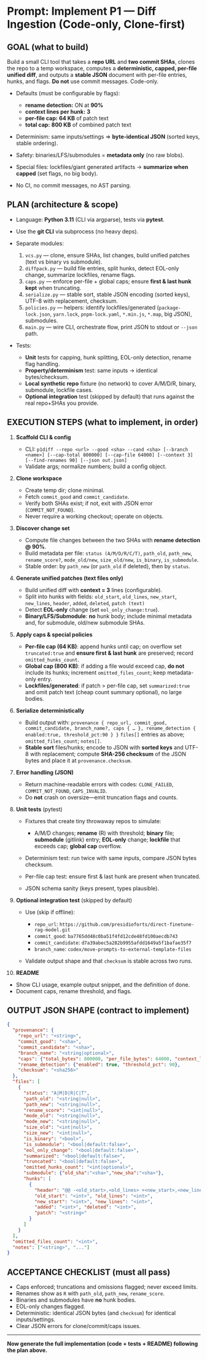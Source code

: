 # Prompt: Implement **P1 — Diff Ingestion** (Code-only, Clone-first)

## GOAL (what to build)

Build a small CLI tool that takes a **repo URL** and **two commit SHAs**, clones the repo to a temp workspace, computes a **deterministic, capped, per-file unified diff**, and outputs a **stable JSON** document with per-file entries, hunks, and flags. **Do not** use commit messages. Code-only.

* Defaults (must be configurable by flags):

  * **rename detection:** ON at **90%**
  * **context lines per hunk:** **3**
  * **per-file cap:** **64 KB** of patch text
  * **total cap:** **800 KB** of combined patch text
* Determinism: same inputs/settings ⇒ **byte-identical JSON** (sorted keys, stable ordering).
* Safety: binaries/LFS/submodules = **metadata only** (no raw blobs).
* Special files: lockfiles/giant generated artifacts → **summarize when capped** (set flags, no big body).
* No CI, no commit messages, no AST parsing.

## PLAN (architecture & scope)

* Language: **Python 3.11** (CLI via argparse), tests via **pytest**.
* Use the **git CLI** via subprocess (no heavy deps).
* Separate modules:

  1. `vcs.py` — clone, ensure SHAs, list changes, build unified patches (text vs binary vs submodule).
  2. `diffpack.py` — build file entries, split hunks, detect EOL-only change, summarize lockfiles, rename flags.
  3. `caps.py` — enforce per-file + global caps; ensure **first & last hunk kept** when truncating.
  4. `serialize.py` — stable sort, stable JSON encoding (sorted keys), UTF-8 with replacement, checksum.
  5. `policies.py` — helpers: identify lockfiles/generated (`package-lock.json`, `yarn.lock`, `pnpm-lock.yaml`, `*.min.js`, `*.map`, big JSON), submodules.
  6. `main.py` — wire CLI, orchestrate flow, print JSON to stdout or `--json` path.
* Tests:

  * **Unit** tests for capping, hunk splitting, EOL-only detection, rename flag handling.
  * **Property/determinism** test: same inputs → identical bytes/checksum.
  * **Local synthetic repo** fixture (no network) to cover A/M/D/R, binary, submodule, lockfile cases.
  * **Optional integration** test (skipped by default) that runs against the real repo+SHAs you provide.

## EXECUTION STEPS (what to implement, in order)

1. **Scaffold CLI & config**

   * CLI: `p1diff --repo <url> --good <sha> --cand <sha> [--branch <name>] [--cap-total 800000] [--cap-file 64000] [--context 3] [--find-renames 90] [--json out.json]`
   * Validate args; normalize numbers; build a config object.

2. **Clone workspace**

   * Create temp dir; clone minimal.
   * Fetch `commit_good` and `commit_candidate`.
   * Verify both SHAs exist; if not, exit with JSON error (`COMMIT_NOT_FOUND`).
   * Never require a working checkout; operate on objects.

3. **Discover change set**

   * Compute file changes between the two SHAs with **rename detection @ 90%**.
   * Build metadata per file: `status (A/M/D/R/C/T)`, `path_old`, `path_new`, `rename_score?`, `mode_old/new`, `size_old/new`, `is_binary`, `is_submodule`.
   * Stable order: by `path_new` (or `path_old` if deleted), then by `status`.

4. **Generate unified patches (text files only)**

   * Build unified diff with **context = 3** lines (configurable).
   * Split into hunks with fields:
     `old_start`, `old_lines`, `new_start`, `new_lines`, `header`, `added`, `deleted`, `patch (text)`
   * Detect **EOL-only** change (set `eol_only_change:true`).
   * **Binary/LFS/Submodule**: **no** hunk body; include minimal metadata and, for submodule, old/new submodule SHAs.

5. **Apply caps & special policies**

   * **Per-file cap (64 KB)**: append hunks until cap; on overflow set `truncated:true` and **ensure first & last hunk** are preserved; record `omitted_hunks_count`.
   * **Global cap (800 KB)**: if adding a file would exceed cap, **do not** include its hunks; increment `omitted_files_count`; keep metadata-only entry.
   * **Lockfiles/generated**: if patch > per-file cap, set `summarized:true` and omit patch text (cheap count summary optional), no large bodies.

6. **Serialize deterministically**

   * Build output with:
     `provenance { repo_url, commit_good, commit_candidate, branch_name?, caps { … }, rename_detection { enabled:true, threshold_pct:90 } }`
     `files[]` entries as above; `omitted_files_count`; `notes[]`.
   * **Stable sort** files/hunks; encode to JSON with **sorted keys** and UTF-8 with replacement; compute **SHA-256 checksum** of the JSON bytes and place it at `provenance.checksum`.

7. **Error handling (JSON)**

   * Return machine-readable errors with codes: `CLONE_FAILED`, `COMMIT_NOT_FOUND`, `CAPS_INVALID`.
   * Do **not** crash on oversize—emit truncation flags and counts.

8. **Unit tests** (pytest)

   * Fixtures that create tiny throwaway repos to simulate:

     * A/M/D changes; **rename** (R) with threshold; **binary** file; **submodule** (gitlink) entry; **EOL-only** change; **lockfile** that exceeds cap; **global cap** overflow.
   * Determinism test: run twice with same inputs, compare JSON bytes checksum.
   * Per-file cap test: ensure first & last hunk are present when truncated.
   * JSON schema sanity (keys present, types plausible).

9. **Optional integration test** (skipped by default)

   * Use (skip if offline):

     * `repo_url`: `https://github.com/presidioforts/direct-finetune-rag-model.git`
     * `commit_good`: `ba7765dd48c0ba51f4fd12cde48fd100aecdb743`
     * `commit_candidate`: `d7a39abec5a282b9955afdd1649a5f1bafae35f7`
     * `branch_name`: `codex/move-prompts-to-external-template-files`
   * Validate output shape and that `checksum` is stable across two runs.

10. **README**

* Show CLI usage, example output snippet, and the definition of done.
* Document caps, rename threshold, and flags.

## OUTPUT JSON SHAPE (contract to implement)

```json
{
  "provenance": {
    "repo_url": "<string>",
    "commit_good": "<sha>",
    "commit_candidate": "<sha>",
    "branch_name": "<string|optional>",
    "caps": {"total_bytes": 800000, "per_file_bytes": 64000, "context_lines": 3},
    "rename_detection": {"enabled": true, "threshold_pct": 90},
    "checksum": "<sha256>"
  },
  "files": [
    {
      "status": "A|M|D|R|C|T",
      "path_old": "<string|null>",
      "path_new": "<string|null>",
      "rename_score": "<int|null>",
      "mode_old": "<string|null>",
      "mode_new": "<string|null>",
      "size_old": "<int|null>",
      "size_new": "<int|null>",
      "is_binary": "<bool>",
      "is_submodule": "<bool|default:false>",
      "eol_only_change": "<bool|default:false>",
      "summarized": "<bool|default:false>",
      "truncated": "<bool|default:false>",
      "omitted_hunks_count": "<int|optional>",
      "submodule": {"old_sha":"<sha>","new_sha":"<sha>"},
      "hunks": [
        {
          "header": "@@ -<old_start>,<old_lines> +<new_start>,<new_lines> @@",
          "old_start": "<int>", "old_lines": "<int>",
          "new_start": "<int>", "new_lines": "<int>",
          "added": "<int>", "deleted": "<int>",
          "patch": "<string>"
        }
      ]
    }
  ],
  "omitted_files_count": "<int>",
  "notes": ["<string>", "..."]
}
```

## ACCEPTANCE CHECKLIST (must all pass)

* Caps enforced; truncations and omissions flagged; never exceed limits.
* Renames show as `R` with `path_old`, `path_new`, `rename_score`.
* Binaries and submodules have **no** hunk bodies.
* EOL-only changes flagged.
* Deterministic: identical JSON bytes (and `checksum`) for identical inputs/settings.
* Clear JSON errors for clone/commit/caps issues.

---

**Now generate the full implementation (code + tests + README) following the plan above.**
